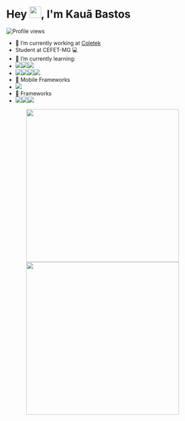 <h1 align="left">Hey <img src="https://raw.githubusercontent.com/kaueMarques/kaueMarques/master/hi.gif" height="30px">, I'm Kauã Bastos</h1>
<p align="left"> <img src="https://komarev.com/ghpvc/?username=pingo700&color=red" alt="Profile views" /> </p>

- 🔭 I’m currently working at [Coletek](https://coletek.com.br/)
- Student at CEFET-MG 💻 
- 🌱 I’m currently learning:
-  </a><img src = "https://img.shields.io/badge/C%2B%2B-00599C?style=for-the-badge&logo=c%2B%2B&logoColor=white"></a></a><img src = "https://img.shields.io/badge/Python-3776AB?style=for-the-badge&logo=python&logoColor=white" target="_blank"></a></a><img src = "https://img.shields.io/badge/Java-ED8B00?style=for-the-badge&logo=java&logoColor=white"></a>
- <img src = "https://img.shields.io/badge/TypeScript-007ACC?style=for-the-badge&logo=typescript&logoColor=white"></a><img src = "https://img.shields.io/badge/PHP-777BB4?style=for-the-badge&logo=php&logoColor=white"></a></a><img src = "https://img.shields.io/badge/HTML5-E34F26?style=for-the-badge&logo=html5&logoColor=white"></a></a><img src = "https://img.shields.io/badge/CSS3-1572B6?style=for-the-badge&logo=css3&logoColor=white"></a>
- 📱 Mobile Frameworks 
- </a><img src = "https://img.shields.io/badge/React_Native-20232A?style=for-the-badge&logo=react&logoColor=61DAFB"></a>
- 🚀 Frameworks 
- </a><img src = "https://img.shields.io/badge/React-20232A?style=for-the-badge&logo=react&logoColor=61DAFB"></a></a><img src = "https://img.shields.io/badge/Expo-1B1F23?style=for-the-badge&logo=expo&logoColor=white"></a></a><img src = "https://img.shields.io/badge/Laravel-FF2D20?style=for-the-badge&logo=laravel&logoColor=white"></a>
<div align="center">
   <img width="400" src="https://github-readme-stats.vercel.app/api?username=pingo700" />
   <img width="400" src="https://github-readme-streak-stats.herokuapp.com/?user=pingo700" />
</div>

